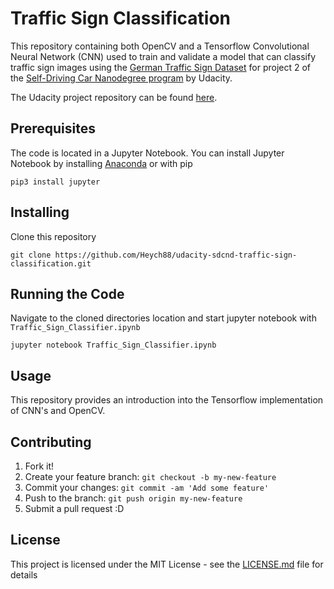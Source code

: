 # Traffic Sign Classification

This repository containing both OpenCV and a Tensorflow Convolutional Neural Network (CNN) used to train and validate 
a model that can classify traffic sign images using the [German Traffic Sign Dataset](http://benchmark.ini.rub.de/?section=gtsrb&subsection=dataset) for project 2 of the [Self-Driving Car Nanodegree 
program](https://www.udacity.com/course/self-driving-car-engineer-nanodegree--nd013) by Udacity.

The Udacity project repository can be found [here](https://github.com/udacity/CarND-Traffic-Sign-Classifier-Project).

## Prerequisites

The code is located in a Jupyter Notebook. You can install Jupyter Notebook by installing 
[Anaconda](http://jupyter.readthedocs.io/en/latest/install.html#installing-jupyter-using-anaconda-and-conda) or with pip

``` pip3 install jupyter ```

## Installing

Clone this repository

```
git clone https://github.com/Heych88/udacity-sdcnd-traffic-sign-classification.git
```

## Running the Code

Navigate to the cloned directories location and start jupyter notebook with `Traffic_Sign_Classifier.ipynb`

```
jupyter notebook Traffic_Sign_Classifier.ipynb
```

## Usage

This repository provides an introduction into the Tensorflow implementation of CNN's and OpenCV.

## Contributing

1. Fork it!
2. Create your feature branch: `git checkout -b my-new-feature`
3. Commit your changes: `git commit -am 'Add some feature'`
4. Push to the branch: `git push origin my-new-feature`
5. Submit a pull request :D

## License

This project is licensed under the MIT License - see the [LICENSE.md](LICENSE.md) file for details
